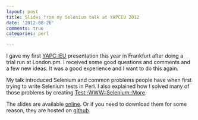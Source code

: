 ```yaml
---
layout: post
title: Slides from my Selenium talk at YAPCEU 2012
date: '2012-08-26'
comments: true
categories: perl

---
```


I gave my first [YAPC::EU](http://act.yapc.eu/ye2012/schedule?day=2012-08-20)
presentation this year in Frankfurt after doing a trial run at London.pm.  I
received some good questions and comments and a few new ideas.  It was a good
experience and I want to do this again.

My talk introduced Selenium and common problems people have when first trying
to write Selenium tests in Perl.  I also explained how I solved many of those
problems by creating
[Test::WWW::Selenium::More](https://metacpan.org/module/Test::WWW::Selenium::More).

The slides are available
[online](http://kablamo.org/selenium-2012-yapceu-slides/). Or if you need to
download them for some reason, they are hosted on
[github](https://github.com/kablamo/selenium-2012-yapceu-slides).
